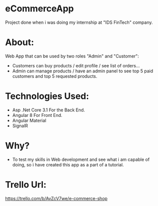 # eCommerceApp
Project done when i was doing my internship at "IDS FinTech" company.

# About:
Web App that can be used by two roles "Admin" and "Customer":
- Customers can buy products / edit profile / see list of orders...
- Admin can manage products / have an admin panel to see top 5 paid customers and top 5 requested products.

# Technologies Used:

- Asp .Net Core 3.1 For the Back End.
- Angular 8 For Front End.
- Angular Material
- SignalR

# Why?

- To test my skills in Web development and see what i am capable of doing, so i have created this app as a part of a tutorial.


# Trello Url:
https://trello.com/b/AvZcV7we/e-commerce-shop
